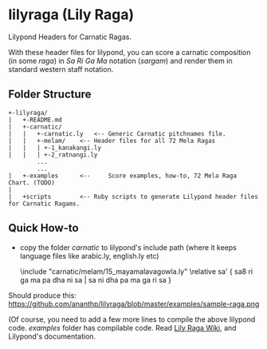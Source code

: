 lilyraga (Lily Raga)
====================
Lilypond Headers for Carnatic Ragas.

With these header files for lilypond, you can score a carnatic composition (in some _raga_) in _Sa Ri Ga Ma_ notation (_sargam_) and render them in standard western staff notation.

## Folder Structure

	+-lilyraga/
	|	+-README.md
	|	+-carnatic/
	|	|	+-carnatic.ly	<--	Generic Carnatic pitchnames file. 
	|	|	+-melam/	<--	Header files for all 72 Mela Ragas
	|	|	| +-1_kanakangi.ly
	|	|	| +-2_ratnangi.ly
			...
			... 
	|	+-examples		<-- 	Score examples, how-to, 72 Mela Raga Chart. (TODO)
	|
	|	+scripts		<--	Ruby scripts to generate Lilypond header files for Carnatic Ragams.


## Quick How-to

* copy the folder _carnatic_ to lilypond's include path (where it keeps language files like arabic.ly, english.ly etc)

	\include "carnatic/melam/15_mayamalavagowla.ly"
	\relative sa' {
		sa8 ri ga ma pa dha ni sa | sa ni dha pa ma ga ri sa
	}
	

Should produce this: <https://github.com/ananthp/lilyraga/blob/master/examples/sample-raga.png>

(Of course, you need to add a few more lines to compile the above lilypond code. _examples_ folder has compilable code. Read [Lily Raga Wiki](https://github.com/ananthp/lilyraga/wiki), and Lilypond's documentation.


